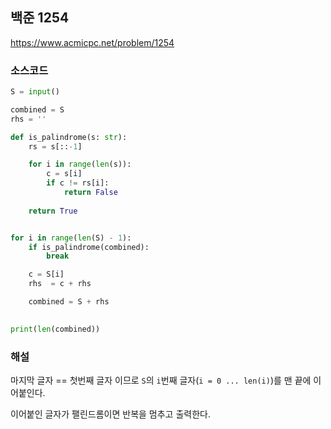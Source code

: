 ## 백준 1254
https://www.acmicpc.net/problem/1254

### 소스코드
```py
S = input()

combined = S
rhs = ''

def is_palindrome(s: str):
    rs = s[::-1]

    for i in range(len(s)):
        c = s[i]
        if c != rs[i]:
            return False
    
    return True


for i in range(len(S) - 1):
    if is_palindrome(combined):
        break

    c = S[i]
    rhs  = c + rhs

    combined = S + rhs
    

print(len(combined))

```

### 해설
마지막 글자 == 첫번째 글자 이므로 `S`의 `i`번째 글자(`i = 0 ... len(i)`)를 맨 끝에 이어붙인다.

이어붙인 글자가 팰린드롬이면 반복을 멈추고 출력한다.

